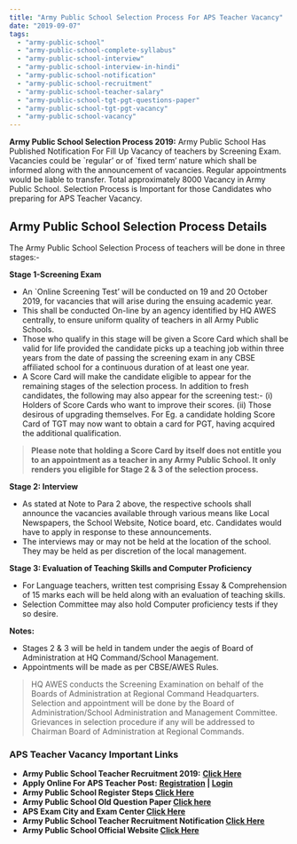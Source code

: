 ```yaml
---
title: "Army Public School Selection Process For APS Teacher Vacancy"
date: "2019-09-07"
tags: 
  - "army-public-school"
  - "army-public-school-complete-syllabus"
  - "army-public-school-interview"
  - "army-public-school-interview-in-hindi"
  - "army-public-school-notification"
  - "army-public-school-recruitment"
  - "army-public-school-teacher-salary"
  - "army-public-school-tgt-pgt-questions-paper"
  - "army-public-school-tgt-pgt-vacancy"
  - "army-public-school-vacancy"
---
```


**Army Public School Selection Process 2019:** Army Public School Has Published Notification For Fill Up Vacancy of teachers by Screening Exam. Vacancies could be \`regular’ or of \`fixed term’ nature which shall be informed along with the announcement of vacancies. Regular appointments would be liable to transfer. Total approximately 8000 Vacancy in Army Public School. Selection Process is Important for those Candidates who preparing for APS Teacher Vacancy.

## Army Public School Selection Process Details

The Army Public School Selection Process of teachers will be done in three stages:-

**Stage 1-Screening Exam**

- An \`Online Screening Test’ will be conducted on 19 and 20 October 2019, for vacancies that will arise during the ensuing academic year.
- This shall be conducted On-line by an agency identified by HQ AWES centrally, to ensure uniform quality of teachers in all Army Public Schools.
- Those who qualify in this stage will be given a Score Card which shall be valid for life provided the candidate picks up a teaching job within three years from the date of passing the screening exam in any CBSE affiliated school for a continuous duration of at least one year.
- A Score Card will make the candidate eligible to appear for the remaining stages of the selection process. In addition to fresh candidates, the following may also appear for the screening test:- (i) Holders of Score Cards who want to improve their scores. (ii) Those desirous of upgrading themselves. For Eg. a candidate holding Score Card of TGT may now want to obtain a card for PGT, having acquired the additional qualification.

> **Please note that holding a Score Card by itself does not entitle you to an appointment as a teacher in any Army Public School. It only renders you eligible for Stage 2 & 3 of the selection process.**

**Stage 2: Interview**

- As stated at Note to Para 2 above, the respective schools shall announce the vacancies available through various means like Local Newspapers, the School Website, Notice board, etc. Candidates would have to apply in response to these announcements.
- The interviews may or may not be held at the location of the school. They may be held as per discretion of the local management.

**Stage 3: Evaluation of Teaching Skills and Computer Proficiency**

- For Language teachers, written test comprising Essay & Comprehension of 15 marks each will be held along with an evaluation of teaching skills.
- Selection Committee may also hold Computer proficiency tests if they so desire.

**Notes:**

- Stages 2 & 3 will be held in tandem under the aegis of Board of Administration at HQ Command/School Management.
- Appointments will be made as per CBSE/AWES Rules.

> HQ AWES conducts the Screening Examination on behalf of the Boards of Administration at Regional Command Headquarters. Selection and appointment will be done by the Board of Administration/School Administration and Management Committee. Grievances in selection procedure if any will be addressed to Chairman Board of Administration at Regional Commands.

### APS Teacher Vacancy Important Links

- **Army Public School Teacher Recruitment 2019:** **[Click Here](https://freegovtjobalert.in/army-public-school-recruitment-2019-apply-online-8000-aps-teacher-vacancy/)**
- **Apply Online For APS Teacher Post:** **[Registration](http://aps-csb.in/Candidate/GeneralInstructions.aspx "Army Public School") | [Login](http://aps-csb.in/Candidate/ExistingUser.aspx "Army Public School")**
- **Army Public School Register Steps [Click Here](https://freegovtjobalert.in/wp-content/uploads/2019/09/RegisterStep.pdf)**
- **Army Public School Old Question Paper [Click here](https://freegovtjobalert.in/wp-content/uploads/2019/09/Old-Question-Paper-Army-Public-School-TGT-PRT-PGT.pdf)**
- **APS Exam City and Exam Center [Click Here](https://freegovtjobalert.in/wp-content/uploads/2019/09/Exam-Cities-Army-Public-School-TGT-PRT-PGT.pdf)**
- **Army Public School Teacher Recruitment Notification [Click Here](https://freegovtjobalert.in/wp-content/uploads/2019/09/Notification-Army-Public-School-TGT-PGT-PRT-Posts.pdf)**
- **Army Public School Official Website [Click Here](http://aps-csb.in/College/Index_New.aspx)**

